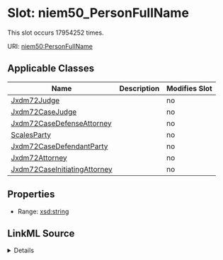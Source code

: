 

# Slot: niem50_PersonFullName




This slot occurs 17954252 times.


URI: [niem50:PersonFullName](http://release.niem.gov/niem/niem-core/5.0/PersonFullName)



<!-- no inheritance hierarchy -->





## Applicable Classes

| Name | Description | Modifies Slot |
| --- | --- | --- |
| [Jxdm72Judge](../classes/Jxdm72Judge.md) |  |  no  |
| [Jxdm72CaseJudge](../classes/Jxdm72CaseJudge.md) |  |  no  |
| [Jxdm72CaseDefenseAttorney](../classes/Jxdm72CaseDefenseAttorney.md) |  |  no  |
| [ScalesParty](../classes/ScalesParty.md) |  |  no  |
| [Jxdm72CaseDefendantParty](../classes/Jxdm72CaseDefendantParty.md) |  |  no  |
| [Jxdm72Attorney](../classes/Jxdm72Attorney.md) |  |  no  |
| [Jxdm72CaseInitiatingAttorney](../classes/Jxdm72CaseInitiatingAttorney.md) |  |  no  |







## Properties

* Range: [xsd:string](http://www.w3.org/2001/XMLSchema#string)







## LinkML Source

<details>

```yaml
name: niem50_PersonFullName
from_schema: okns:scales-kg
rank: 1000
slot_uri: niem50:PersonFullName
alias: niem50_PersonFullName
domain_of:
- jxdm72_Attorney
- jxdm72_CaseDefendantParty
- jxdm72_CaseDefenseAttorney
- jxdm72_CaseInitiatingAttorney
- jxdm72_CaseJudge
- jxdm72_Judge
- scales_Party
range: string

```
</details>